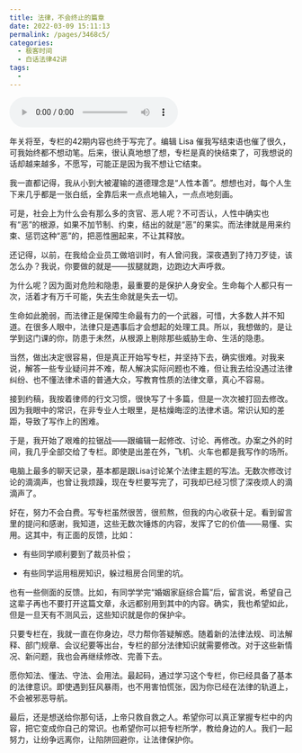 ```yaml
---
title: 法律，不会终止的篇章
date: 2022-03-09 15:11:13
permalink: /pages/3468c5/
categories:
  - 极客时间
  - 白话法律42讲
tags:
  - 
---
```

<audio title="结束语.法律，不会终止的篇章" src="https://static001.geekbang.org/resource/audio/72/ec/72a978dcb6997b67fe96672455e0b7ec.mp3" controls="controls"></audio> 
<p>年关将至，专栏的42期内容也终于写完了。编辑 Lisa 催我写结束语也催了很久，可我始终都不想动笔。后来，很认真地想了想，专栏是真的快结束了，可我想说的话却越来越多，不愿写，可能正是因为我不想让它结束。</p><p>我一直都记得，我从小到大被灌输的道德理念是“人性本善”。想想也对，每个人生下来几乎都是一张白纸，全靠后来一点点地输入，一点点地刻画。</p><p>可是，社会上为什么会有那么多的贪官、恶人呢？不可否认，人性中确实也有“恶”的根源，如果不加节制、约束，结出的就是“恶”的果实。而法律就是用来约束、惩罚这种“恶”的，把恶性圈起来，不让其释放。</p><p>还记得，以前，在我给企业员工做培训时，有人曾问我，深夜遇到了持刀歹徒，该怎么办？我说，你要做的就是——拔腿就跑，边跑边大声呼救。</p><p>为什么呢？因为面对危险和隐患，最重要的是保护人身安全。生命每个人都只有一次，活着才有万千可能，失去生命就是失去一切。</p><p>生命如此脆弱，而法律正是保障生命最有力的一个武器，可惜，大多数人并不知道。在很多人眼中，法律只是遇事后才会想起的处理工具。所以，我想做的，是让学到这门课的你，防患于未然，从根源上剔除那些威胁生命、生活的隐患。</p><p>当然，做出决定很容易，但是真正开始写专栏，并坚持下去，确实很难。对我来说，解答一些专业疑问并不难，帮人解决实际问题也不难，但让我去给没遇过法律纠纷、也不懂法律术语的普通大众，写教育性质的法律文章，真心不容易。</p><!-- [[[read_end]]] --><p>接到约稿，我按着律师的行文习惯，很快写了十多篇，但是一次次被打回去修改。因为我眼中的常识，在非专业人士眼里，是枯燥晦涩的法律术语。常识认知的差距，导致了写作上的困难。</p><p>于是，我开始了艰难的拉锯战——跟编辑一起修改、讨论、再修改。办案之外的时间，我几乎全部交给了专栏。即使是出差在外，飞机、火车也都是我写作的场所。</p><p>电脑上最多的聊天记录，基本都是跟Lisa讨论某个法律主题的写法。无数次修改讨论的滴滴声，也曾让我烦躁，现在专栏要写完了，可我却已经习惯了深夜烦人的滴滴声了。</p><p>好在，努力不会白费。写专栏虽然很苦，很煎熬，但我的内心收获十足。看到留言里的提问和感谢，我知道，这些无数次锤炼的内容，发挥了它的价值——易懂、实用。这其中，有正面的反馈，比如：</p><ul>
<li>
<p>有些同学顺利要到了裁员补偿；</p>
</li>
<li>
<p>有些同学运用租房知识，躲过租房合同里的坑。</p>
</li>
</ul><p>也有一些侧面的反馈。比如，有同学学完“婚姻家庭综合篇”后，留言说，希望自己这辈子再也不要打开这篇文章，永远都别用到其中的内容。确实，我也希望如此，但是一旦天有不测风云，这些知识就是你的保护伞。</p><p>只要专栏在，我就一直在你身边，尽力帮你答疑解惑。随着新的法律法规、司法解释、部门规章、会议纪要等出台，专栏的部分法律知识就需要修改。对于这些新情况、新问题，我也会再继续修改、完善下去。</p><p>愿你知法、懂法、守法、会用法。最起码，通过学习这个专栏，你已经具备了基本的法律意识。即使遇到狂风暴雨，也不用害怕慌张，因为你已经在法律的轨道上，不会被邪恶导航。</p><p>最后，还是想送给你那句话，上帝只救自救之人。希望你可以真正掌握专栏中的内容，把它变成你自己的常识。也希望你可以把专栏所学，教给身边的人。我们一起努力，让纷争远离你，让陷阱回避你，让法律保护你。</p><p><a href="https://wj.qq.com/s2/3144882/8c1e/"><img src="https://static001.geekbang.org/resource/image/35/da/351b317a0328f2562dffcf90b7a138da.jpg" alt=""></a></p>